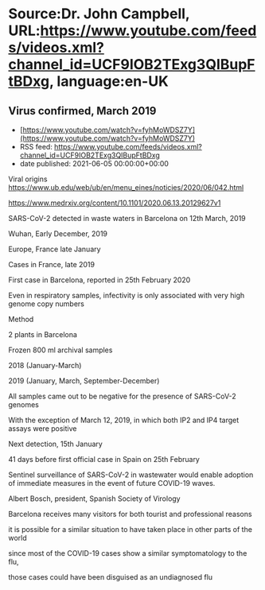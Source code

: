 # Source:Dr. John Campbell, URL:https://www.youtube.com/feeds/videos.xml?channel_id=UCF9IOB2TExg3QIBupFtBDxg, language:en-UK

## Virus confirmed, March 2019
 - [https://www.youtube.com/watch?v=fyhMoWDSZ7Y](https://www.youtube.com/watch?v=fyhMoWDSZ7Y)
 - RSS feed: https://www.youtube.com/feeds/videos.xml?channel_id=UCF9IOB2TExg3QIBupFtBDxg
 - date published: 2021-06-05 00:00:00+00:00

Viral origins
https://www.ub.edu/web/ub/en/menu_eines/noticies/2020/06/042.html

https://www.medrxiv.org/content/10.1101/2020.06.13.20129627v1

SARS-CoV-2 detected in waste waters in Barcelona on 12th March, 2019

Wuhan, Early December, 2019

Europe, France late January

Cases in France, late 2019

First case in Barcelona, reported in 25th February 2020

Even in respiratory samples, infectivity is only associated with very high genome copy numbers

Method

2 plants in Barcelona

Frozen 800 ml archival samples

2018 (January-March)

2019 (January, March, September-December)

All samples came out to be negative for the presence of SARS-CoV-2 genomes

With the exception of March 12, 2019, in which both IP2 and IP4 target assays were positive

Next detection, 15th January

41 days before first official case in Spain on 25th February

Sentinel surveillance of SARS-CoV-2 in wastewater would enable adoption of immediate measures in the event of future COVID-19 waves.

Albert Bosch, president, Spanish Society of Virology

Barcelona receives many visitors for both tourist and professional reasons

it is possible for a similar situation to have taken place in other parts of the world

since most of the COVID-19 cases show a similar symptomatology to the flu, 

those cases could have been disguised as an undiagnosed flu

